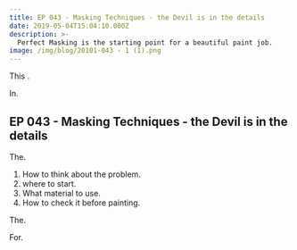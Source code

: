 ```yaml
---
title: EP 043 - Masking Techniques - the Devil is in the details
date: 2019-05-04T15:04:10.000Z
description: >-
  Perfect Masking is the starting point for a beautiful paint job.
image: /img/blog/20101-043 - 1 (1).png
---
```


This .

In.

## EP 043 - Masking Techniques - the Devil is in the details

The.
1. How to think about the problem.
2. where to start.
3. What material to use.
4. How to check it before painting.

The.

For.
